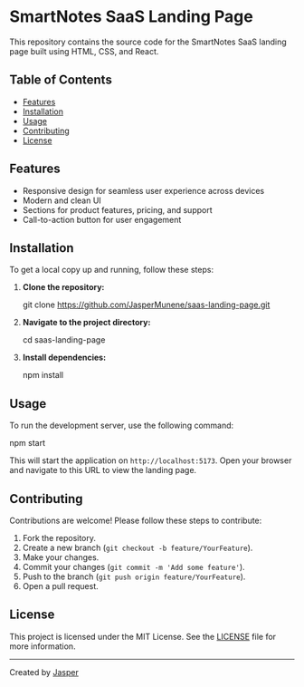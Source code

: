 # SmartNotes SaaS Landing Page

This repository contains the source code for the SmartNotes SaaS landing page built using HTML, CSS, and React. 

## Table of Contents

- [Features](#features)
- [Installation](#installation)
- [Usage](#usage)
- [Contributing](#contributing)
- [License](#license)

## Features

- Responsive design for seamless user experience across devices
- Modern and clean UI
- Sections for product features, pricing, and support
- Call-to-action button for user engagement

## Installation

To get a local copy up and running, follow these steps:

1. **Clone the repository:**

    git clone https://github.com/JasperMunene/saas-landing-page.git

2. **Navigate to the project directory:**

    cd saas-landing-page

3. **Install dependencies:**

    npm install

## Usage

To run the development server, use the following command:

npm start

This will start the application on `http://localhost:5173`. Open your browser and navigate to this URL to view the landing page.

## Contributing

Contributions are welcome! Please follow these steps to contribute:

1. Fork the repository.
2. Create a new branch (`git checkout -b feature/YourFeature`).
3. Make your changes.
4. Commit your changes (`git commit -m 'Add some feature'`).
5. Push to the branch (`git push origin feature/YourFeature`).
6. Open a pull request.

## License

This project is licensed under the MIT License. See the [LICENSE](LICENSE) file for more information.

---

Created by [Jasper](https://github.com/JasperMunene/)
